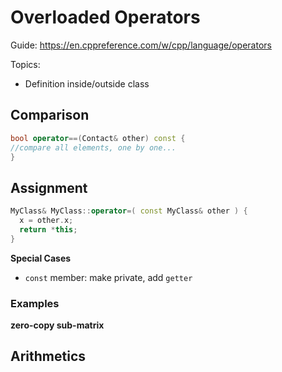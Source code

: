 # Overloaded Operators



Guide: https://en.cppreference.com/w/cpp/language/operators

Topics:

- Definition inside/outside class







## Comparison

```cpp
bool operator==(Contact& other) const {
//compare all elements, one by one...
}
```



## Assignment

```cpp
MyClass& MyClass::operator=( const MyClass& other ) {
  x = other.x;
  return *this;
}
```

**Special Cases**

- `const` member: make private, add `getter`

### Examples

**zero-copy sub-matrix**





## Arithmetics





